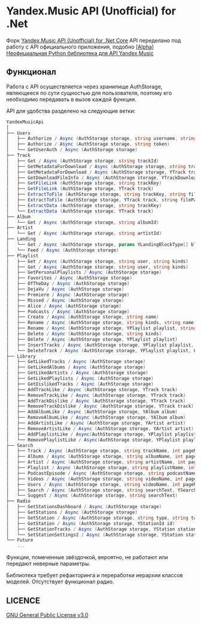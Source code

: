Yandex.Music API (Unofficial) for .Net
====

Форк [Yandex.Music API (Unofficial) for .Net Core](https://github.com/Winster332/Yandex.Music.Api)
API переделано под работу с API официального приложения, подобно [[Alpha] Неофициальная Python библиотека для API Yandex Music](https://github.com/MarshalX/yandex-music-api) 

Функционал
-------

Работа с API осуществляется через хранилище AuthStorage, являющееся по сути сущностью для пользователя, поэтому его необходимо передавать в вызов каждой функции.

API для удобства разделено на следующие ветки:

```C#
YandexMusicApi
│
├── Users
│   ├── Authorize / Async (AuthStorage storage, string username, string password)
│   ├── Authorize / Async (AuthStorage storage, string token)
│   └── GetUserAuth / Async (AuthStorage storage)
├── Track
│   ├── Get / Async (AuthStorage storage, string trackId)
│   ├── GetMetadataForDownload / Async (AuthStorage storage, string trackKey, bool direct)
│   ├── GetMetadataForDownload / Async (AuthStorage storage, YTrack track, bool direct)
│   ├── GetDownloadFileInfo / Async (AuthStorage storage, YTrackDownloadInfoResponse metadataInfo)
│   ├── GetFileLink (AuthStorage storage, string trackKey)
│   ├── GetFileLink (AuthStorage storage, YTrack track)
│   ├── ExtractToFile (AuthStorage storage, string trackKey, string filePath)
│   ├── ExtractToFile (AuthStorage storage, YTrack track, string filePath)
│   ├── ExtractData (AuthStorage storage, string trackKey)
│   └── ExtractData (AuthStorage storage, YTrack track)
├── Album
│   └── Get / Async (AuthStorage storage, string albumId)
├── Artist
│   └── Get / Async (AuthStorage storage, string artistId)
├── Landing
│   └── Get / Async (AuthStorage storage, params YLandingBlockType[] blocks)
│   └── Feed / Async (AuthStorage storage)
├── Playlist
│   ├── Get / Async (AuthStorage storage, string user, string kinds)
│   ├── Get / Async (AuthStorage storage, string user, string kinds)
│   ├── GetPersonalPlaylists / Async (AuthStorage storage)
│   ├── Favorites / Async (AuthStorage storage)
│   ├── OfTheDay / Async (AuthStorage storage)
│   ├── DejaVu / Async (AuthStorage storage)
│   ├── Premiere / Async (AuthStorage storage)
│   ├── Missed / Async (AuthStorage storage)
│   ├── Alice / Async (AuthStorage storage)
│   ├── Podcasts / Async (AuthStorage storage)
│   ├── Create / Async (AuthStorage storage, string name)
│   ├── Rename / Async (AuthStorage storage, string kinds, string name)
│   ├── Rename / Async (AuthStorage storage, YPlaylist playlist, string name)
│   ├── Delete / Async (AuthStorage storage, string kinds)
│   ├── Delete / Async (AuthStorage storage, YPlaylist playlist)
│   ├── InsertTracks / Async (AuthStorage storage, YPlaylist playlist, List<YTrack> tracks)
│   └── DeleteTrack / Async (AuthStorage storage, YPlaylist playlist, List<YTrack> tracks)
├── Library
│   ├── GetLikedTracks / Async (AuthStorage storage)
│   ├── GetLikedAlbums / Async (AuthStorage storage)
│   ├── GetLikedArtists / Async (AuthStorage storage)
│   ├── GetLikedPlaylists / Async (AuthStorage storage)
│   ├── GetDislikedTracks / Async (AuthStorage storage)
│   ├── AddTrackLike / Async (AuthStorage storage, YTrack track)
│   ├── RemoveTrackLike / Async (AuthStorage storage, YTrack track)
│   ├── AddTrackDislike / Async (AuthStorage storage, YTrack track)
│   ├── RemoveTrackDislike / Async (AuthStorage storage, YTrack track)
│   ├── AddAlbumLike / Async (AuthStorage storage, YAlbum album)
│   ├── RemoveAlbumLike / Async (AuthStorage storage, YAlbum album)
│   ├── AddArtistLike / Async (AuthStorage storage, YArtist artist)
│   ├── RemoveArtistLike / Async (AuthStorage storage, YArtist artist)
│   ├── AddPlaylistLike / Async(AuthStorage storage, YPlaylist playlist)
│   └── RemovePlaylistLike / Async(AuthStorage storage, YPlaylist playlist)
├── Search
│   ├── Track / Async (AuthStorage storage, string trackName, int pageNumber = 0)
│   ├── Albums / Async (AuthStorage storage, string albumName, int pageNumber = 0)
│   ├── Artist / Async (AuthStorage storage, string artistName, int pageNumber = 0)
│   ├── Playlist / Async (AuthStorage storage, string playlistName, int pageNumber = 0)
│   ├── PodcastEpisode / Async (AuthStorage storage, string podcastName, int pageNumber = 0)
│   ├── Videos / Async (AuthStorage storage, string videoName, int pageNumber = 0)
│   ├── Users / Async (AuthStorage storage, string videoName, int pageNumber = 0) *
│   ├── Search / Async (AuthStorage storage, string searchText, YSearchType searchType, int page = 0)
│   └── Suggest / Async (AuthStorage storage, string searchText)
├── Radio
│   ├── GetStationsDashboard / Async (AuthStorage storage)
│   ├── GetStations / Async (AuthStorage storage)
│   ├── GetStation / Async (AuthStorage storage, string type, string tag)
│   ├── GetStation / Async (AuthStorage storage, YStationId id)
│   ├── GetStationTracks / Async (AuthStorage storage, YStation station, string prevTrackId = "")
│   └── SetStationSettings2 / Async (AuthStorage storage, YStation station, YStationSettings2 settings)
└── Future
    ...
```

Функции, помеченные звёздочкой, вероятно, не работают или передают неверные параметры.

Библиотека требует рефакторинга и переработки иерархии классов моделей. Отсутствует функционал радио.

LICENCE
-------
[GNU General Public License v3.0](https://github.com/K1llMan/Yandex.Music.Api/blob/master/LICENSE)
